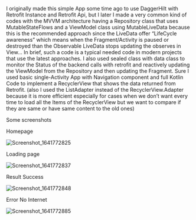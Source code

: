 I originally made this simple App some time ago to use DaggerHilt with Retrofit Instance and Retrofit Api, but I later I made a very common kind of  codes with the MVVM architecture having a Repository class that uses MutableStateFlows and a ViewModel class using MutableLiveData because this is the recommended approach since the LiveData offer “LifeCycle awareness” which means when the Fragment/Activity is paused or destroyed than the Observable LiveData stops updating the observes in View… In brief, such a code is a typical needed code in modern projects that use the latest approaches. I also used sealed class with data class to monitor the Status of the backend calls with retrofit and reactively updating the ViewModel from the Repository and then updating the Fragment. Sure I used basic single-Activity App with Navigation component and full Kotlin Code to implement a RecyclerView that shows the data returned from Retrofit. (also I used the ListAdapter  instead of the RecyclerView.Adapter because it is more efficient especially for cases when we don’t want every time to load all the Items of the RecyclerView but we want to compare if they are same or have same content to the old ones)

Some screenshots

Homepage

![Screenshot_1641772825](https://user-images.githubusercontent.com/20923486/148707114-18bd208f-71f4-45f3-96dc-fbd5b9dbc82f.png) 

Loading page

![Screenshot_1641772837](https://user-images.githubusercontent.com/20923486/148707135-cfe94dd2-0a3a-4c00-bc54-e07c4ef7a21f.png)

Result Success

![Screenshot_1641772848](https://user-images.githubusercontent.com/20923486/148707143-865bee18-c6d8-4624-8642-a0904c06a5a9.png)

Error No Internet

![Screenshot_1641772885](https://user-images.githubusercontent.com/20923486/148707156-67094b03-3ca9-4f01-9e72-f75b2611734e.png)


